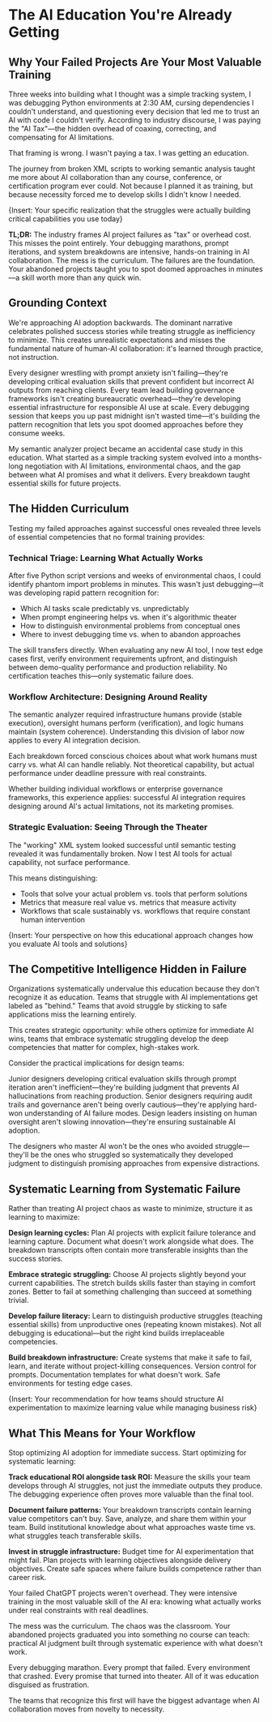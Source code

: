 
# The AI Education You're Already Getting

## Why Your Failed Projects Are Your Most Valuable Training

Three weeks into building what I thought was a simple tracking system, I was debugging Python environments at 2:30 AM, cursing dependencies I couldn't understand, and questioning every decision that led me to trust an AI with code I couldn't verify. According to industry discourse, I was paying the "AI Tax"—the hidden overhead of coaxing, correcting, and compensating for AI limitations.

That framing is wrong. I wasn't paying a tax. I was getting an education.

The journey from broken XML scripts to working semantic analysis taught me more about AI collaboration than any course, conference, or certification program ever could. Not because I planned it as training, but because necessity forced me to develop skills I didn't know I needed.

{Insert: Your specific realization that the struggles were actually building critical capabilities you use today}

**TL;DR:** The industry frames AI project failures as "tax" or overhead cost. This misses the point entirely. Your debugging marathons, prompt iterations, and system breakdowns are intensive, hands-on training in AI collaboration. The mess is the curriculum. The failures are the foundation. Your abandoned projects taught you to spot doomed approaches in minutes—a skill worth more than any quick win.

## Grounding Context

We're approaching AI adoption backwards. The dominant narrative celebrates polished success stories while treating struggle as inefficiency to minimize. This creates unrealistic expectations and misses the fundamental nature of human-AI collaboration: it's learned through practice, not instruction.

Every designer wrestling with prompt anxiety isn't failing—they're developing critical evaluation skills that prevent confident but incorrect AI outputs from reaching clients. Every team lead building governance frameworks isn't creating bureaucratic overhead—they're developing essential infrastructure for responsible AI use at scale. Every debugging session that keeps you up past midnight isn't wasted time—it's building the pattern recognition that lets you spot doomed approaches before they consume weeks.

My semantic analyzer project became an accidental case study in this education. What started as a simple tracking system evolved into a months-long negotiation with AI limitations, environmental chaos, and the gap between what AI promises and what it delivers. Every breakdown taught essential skills for future projects.

## The Hidden Curriculum

Testing my failed approaches against successful ones revealed three levels of essential competencies that no formal training provides:

### Technical Triage: Learning What Actually Works

After five Python script versions and weeks of environmental chaos, I could identify phantom import problems in minutes. This wasn't just debugging—it was developing rapid pattern recognition for:

- Which AI tasks scale predictably vs. unpredictably
- When prompt engineering helps vs. when it's algorithmic theater  
- How to distinguish environmental problems from conceptual ones
- Where to invest debugging time vs. when to abandon approaches

The skill transfers directly. When evaluating any new AI tool, I now test edge cases first, verify environment requirements upfront, and distinguish between demo-quality performance and production reliability. No certification teaches this—only systematic failure does.

### Workflow Architecture: Designing Around Reality

The semantic analyzer required infrastructure humans provide (stable execution), oversight humans perform (verification), and logic humans maintain (system coherence). Understanding this division of labor now applies to every AI integration decision.

Each breakdown forced conscious choices about what work humans must carry vs. what AI can handle reliably. Not theoretical capability, but actual performance under deadline pressure with real constraints.

Whether building individual workflows or enterprise governance frameworks, this experience applies: successful AI integration requires designing around AI's actual limitations, not its marketing promises.

### Strategic Evaluation: Seeing Through the Theater

The "working" XML system looked successful until semantic testing revealed it was fundamentally broken. Now I test AI tools for actual capability, not surface performance.

This means distinguishing:
- Tools that solve your actual problem vs. tools that perform solutions
- Metrics that measure real value vs. metrics that measure activity
- Workflows that scale sustainably vs. workflows that require constant human intervention

{Insert: Your perspective on how this educational approach changes how you evaluate AI tools and solutions}

## The Competitive Intelligence Hidden in Failure

Organizations systematically undervalue this education because they don't recognize it as education. Teams that struggle with AI implementations get labeled as "behind." Teams that avoid struggle by sticking to safe applications miss the learning entirely.

This creates strategic opportunity: while others optimize for immediate AI wins, teams that embrace systematic struggling develop the deep competencies that matter for complex, high-stakes work.

Consider the practical implications for design teams:

Junior designers developing critical evaluation skills through prompt iteration aren't inefficient—they're building judgment that prevents AI hallucinations from reaching production. Senior designers requiring audit trails and governance aren't being overly cautious—they're applying hard-won understanding of AI failure modes. Design leaders insisting on human oversight aren't slowing innovation—they're ensuring sustainable AI adoption.

The designers who master AI won't be the ones who avoided struggle—they'll be the ones who struggled so systematically they developed judgment to distinguish promising approaches from expensive distractions.

## Systematic Learning from Systematic Failure

Rather than treating AI project chaos as waste to minimize, structure it as learning to maximize:

**Design learning cycles:** Plan AI projects with explicit failure tolerance and learning capture. Document what doesn't work alongside what does. The breakdown transcripts often contain more transferable insights than the success stories.

**Embrace strategic struggling:** Choose AI projects slightly beyond your current capabilities. The stretch builds skills faster than staying in comfort zones. Better to fail at something challenging than succeed at something trivial.

**Develop failure literacy:** Learn to distinguish productive struggles (teaching essential skills) from unproductive ones (repeating known mistakes). Not all debugging is educational—but the right kind builds irreplaceable competencies.

**Build breakdown infrastructure:** Create systems that make it safe to fail, learn, and iterate without project-killing consequences. Version control for prompts. Documentation templates for what doesn't work. Safe environments for testing edge cases.

{Insert: Your recommendation for how teams should structure AI experimentation to maximize learning value while managing business risk}

## What This Means for Your Workflow

Stop optimizing AI adoption for immediate success. Start optimizing for systematic learning:

**Track educational ROI alongside task ROI:** Measure the skills your team develops through AI struggles, not just the immediate outputs they produce. The debugging experience often proves more valuable than the final tool.

**Document failure patterns:** Your breakdown transcripts contain learning value competitors can't buy. Save, analyze, and share them within your team. Build institutional knowledge about what approaches waste time vs. what struggles teach transferable skills.

**Invest in struggle infrastructure:** Budget time for AI experimentation that might fail. Plan projects with learning objectives alongside delivery objectives. Create safe spaces where failure builds competence rather than career risk.

Your failed ChatGPT projects weren't overhead. They were intensive training in the most valuable skill of the AI era: knowing what actually works under real constraints with real deadlines.

The mess was the curriculum. The chaos was the classroom. Your abandoned projects graduated you into something no course can teach: practical AI judgment built through systematic experience with what doesn't work.

Every debugging marathon. Every prompt that failed. Every environment that crashed. Every promise that turned into theater. All of it was education disguised as frustration.

The teams that recognize this first will have the biggest advantage when AI collaboration moves from novelty to necessity.